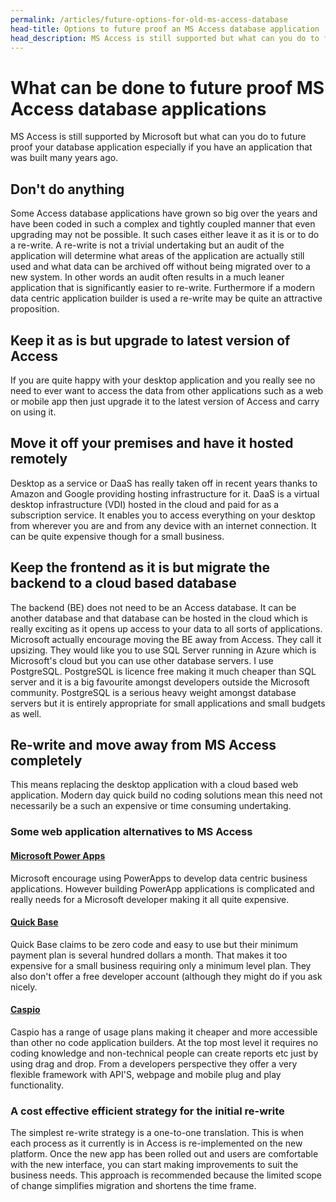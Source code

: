 ```yaml
---
permalink: /articles/future-options-for-old-ms-access-database
head-title: Options to future proof an MS Access database application
head_description: MS Access is still supported but what can you do to future proof your database application especially if you have an application that was built many years ago. 
---
```



# What can be done to future proof MS Access database applications

MS Access is still supported by Microsoft but what can you do to future proof your database application especially if you have an application that was built many years ago.

## Don't do anything

Some Access database applications have grown so big over the years and have been coded in such a complex and tightly coupled manner that even upgrading may not be possible. It such cases either leave it as it is or to do a re-write. A re-write is not a trivial undertaking but an audit of the application will determine what areas of the application are actually still used and what data can be archived off without being migrated over to a new system. In other words an audit often results in a much leaner application that is significantly easier to re-write. Furthermore if a modern data centric application builder is used a re-write may be quite an attractive proposition.

## Keep it as is but upgrade to latest version of Access

If you are quite happy with your desktop application and you really see no need to ever want to access the data from other applications such as a web or mobile app then just upgrade it to the latest version of Access and carry on using it.

## Move it off your premises and have it hosted remotely

Desktop as a service or DaaS has really taken off in recent years thanks to Amazon and Google providing hosting infrastructure for it. DaaS is a virtual desktop infrastructure (VDI) hosted in the cloud and paid for as a subscription service. It enables you to access everything on your desktop from wherever you are and from any device with an internet connection. It can be quite expensive though for a small business.

## Keep the frontend as it is but migrate the backend to a cloud based database

The backend (BE) does not need to be an Access database. It can be another database and that  database can be hosted in the cloud which is really exciting as it opens up access to your data to all sorts of applications. Microsoft actually encourage moving the BE away from Access. They call it upsizing. They would like you to use SQL Server running in Azure which is Microsoft's cloud but you can use other database servers. I use PostgreSQL. PostgreSQL is licence free making it much cheaper than SQL server and it is a big favourite amongst developers outside the Microsoft community. PostgreSQL is a serious heavy weight amongst database servers but it is entirely appropriate for small applications and small budgets as well.

## Re-write and move away from MS Access completely

This means replacing the desktop application with a cloud based web application. Modern day quick build no coding solutions mean this need not necessarily be a such an expensive or time consuming undertaking.

### Some web application alternatives to MS Access

#### [Microsoft Power Apps](https://powerapps.microsoft.com/)

Microsoft encourage using PowerApps to develop data centric business applications. However building PowerApp applications is complicated and really needs for a Microsoft developer making it all quite expensive.

#### [Quick Base](https://quickbase.com)

Quick Base claims to be zero code and easy to use but their minimum payment plan is several hundred dollars a month. That makes it too expensive for a small business requiring only a minimum level plan. They also don't offer a free developer account (although they might do if you ask nicely.

#### [Caspio](https://caspio.com)

Caspio has a range of usage plans making it cheaper and more accessible than other no code application builders. At the top most level it requires no coding knowledge and non-technical people can create reports etc just by using drag and drop. From a developers perspective they offer a very flexible framework with API'S, webpage and mobile plug and play functionality.

### A cost effective efficient strategy for the initial re-write

The simplest re-write strategy is a one-to-one translation. This is when each process as it currently is in Access is re-implemented on the new platform. Once the new app has been rolled out and users are comfortable with the new interface, you can start making improvements to suit the business needs. This approach is recommended because the limited scope of change simplifies migration and shortens the time frame.
